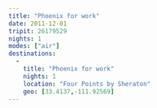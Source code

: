```yaml
---
title: "Phoenix for work"
date: 2011-12-01
tripit: 26179529
nights: 1
modes: ["air"]
destinations:
  -
    title: "Phoenix for work"
    nights: 1
    location: "Four Points by Sheraton"
    geo: [33.4137,-111.92569]
---
```



